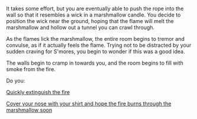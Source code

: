 It takes some effort, but you are eventually able to push the rope into the wall so that it resembles a wick in a 
marshmallow candle. You decide to position the wick near the ground, hoping that the flame will melt the 
marshmallow and hollow out a tunnel you can crawl through.

As the flames lick the marshmallow, the entire room begins to tremor and convulse, as if it actually feels the flame. 
Trying not to be distracted by your sudden craving for S'mores, you begin to wonder if this was a good idea. 

The walls begin to cramp in towards you, and the room begins to fill with smoke from the fire. 

Do you:

[Quickly extinguish the fire](extinguish/extinguish.md)

[Cover your nose with your shirt and hope the fire burns through the marshmallow soon](wait/wait.md)

